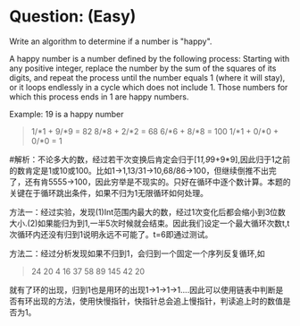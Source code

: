 # Question: (Easy)

Write an algorithm to determine if a number is "happy".

A happy number is a number defined by the following process: Starting with any positive integer, replace the number by the sum of the squares of its digits, and repeat the process until the number equals 1 (where it will stay), or it loops endlessly in a cycle which does not include 1. Those numbers for which this process ends in 1 are happy numbers.

Example: 19 is a happy number

>  1/*1 + 9/*9 = 82
>  8/*8 + 2/*2 = 68
>  6/*6 + 8/*8 = 100
>  1/*1 + 0/*0 + 0/*0 = 1


#解析：不论多大的数，经过若干次变换后肯定会归于[1*1,9*9+9*9],因此归于1之前的数肯定是1或10或100。比如1->1,13/31->10,68/86->100，但继续倒推不出完了，还有肯5555->100，因此穷举是不现实的。只好在循环中逐个数计算。本题的关键在于循环跳出条件，如果不归为1无限循环如何处理。

方法一：经过实验，发现(1)Int范围内最大的数，经过1次变化后都会缩小到3位数大小.(2)如果能归为到1,一半5次时候就会结束。因此我们设定一个最大循环次数t,t次循环内还没有归到1说明永远不可能了。t=6即通过测试。

方法二：经过分析发现如果不归到1，会归到一个固定一个序列反复循环,如

>24
>20
>4
>16
>37
>58
>89
>145
>42
>20

就有了环的出现，归到1也是用环的出现1->1->1->1....因此可以使用链表中判断是否有环出现的方法，使用快慢指针，快指针总会追上慢指针，判读追上时的数值是否为1。